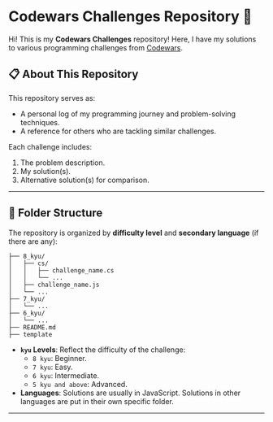 # **Codewars Challenges Repository** 🧩

Hi! This is my **Codewars Challenges** repository! Here, I have my solutions to various programming challenges from [Codewars](https://www.codewars.com).

## **📋 About This Repository**
This repository serves as:
- A personal log of my programming journey and problem-solving techniques.
- A reference for others who are tackling similar challenges.

Each challenge includes:
1. The problem description.
2. My solution(s).
3. Alternative solution(s) for comparison.

---

## **📂 Folder Structure**
The repository is organized by **difficulty level** and **secondary language** (if there are any):

```
├── 8_kyu/
│   ├── cs/
│   │   ├── challenge_name.cs
│   │   └── ...
│   ├── challenge_name.js
│   └── ...
├── 7_kyu/
│   └── ...
├── 6_kyu/
│   └── ...
├── README.md
├── template
```

- **`kyu` Levels**: Reflect the difficulty of the challenge:
  - `8 kyu`: Beginner.
  - `7 kyu`: Easy.
  - `6 kyu`: Intermediate.
  - `5 kyu and above`: Advanced.
- **Languages**: Solutions are usually in JavaScript. Solutions in other languages are put in their own specific folder.

---

